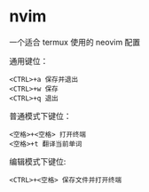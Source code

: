 # nvim
一个适合 termux 使用的 neovim 配置
	
通用键位：
```
<CTRL>+a 保存并退出
<CTRL>+w 保存
<CTRL>+q 退出
```
普通模式下键位：
```	
<空格>+<空格> 打开终端
<空格>+t 翻译当前单词
```
编辑模式下键位:
```
<CTRL>+<空格> 保存文件并打开终端
```

